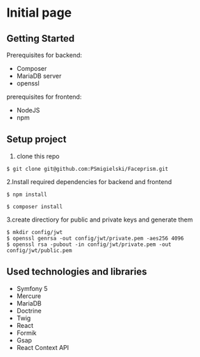 # Initial page

## Getting Started

Prerequisites for backend:

* Composer
* MariaDB server
* openssl

prerequisites for frontend:

* NodeJS
* npm

## Setup project

1. clone this repo

```text
$ git clone git@github.com:PSmigielski/Faceprism.git
```

   2.Install required dependencies for backend and frontend

```text
$ npm install

$ composer install
```

   3.create directiory for public and private keys and generate them

```text
$ mkdir config/jwt
$ openssl genrsa -out config/jwt/private.pem -aes256 4096
$ openssl rsa -pubout -in config/jwt/private.pem -out config/jwt/public.pem
```

## Used technologies and libraries

* Symfony 5
* Mercure
* MariaDB
* Doctrine
* Twig
* React
* Formik
* Gsap
* React Context API

